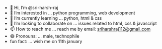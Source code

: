 - 👋 Hi, I’m @sri-harsh-raj
- 👀 I’m interested in ... python programming, web development
- 🌱 I’m currently learning ... python, html & css
- 💞️ I’m looking to collaborate on ... issues related to html, css & javascript
- 📫 How to reach me ... reach me by email:  sriharshraj112@gmail.com
- 😄 Pronouns: ... male, technophile
-    fun fact: ... wish me on 11th january

<!---
sri-harsh-raj/sri-harsh-raj is a ✨ special ✨ repository because its `README.md` (this file) appears on your GitHub profile.
You can click the Preview link to take a look at your changes.
--->
